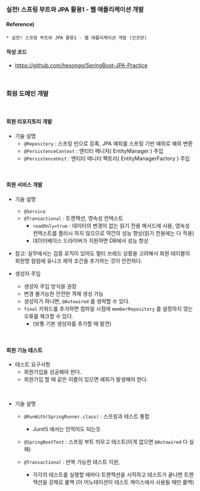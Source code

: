 ### 실전! 스프링 부트와 JPA 활용1 - 웹 애플리케이션 개발

#### Reference) 
	* 실전! 스프링 부트와 JPA 활용1 - 웹 애플리케이션 개발 (인프런)

#### 작성 코드
- https://github.com/hesongg/SpringBoot-JPA-Practice

<br>

### 회원 도메인 개발

<br>

#### 회원 리포지토리 개발

- 기술 설명
	- ```@Repository``` : 스프링 빈으로 등록, JPA 예외를 스프링 기반 예외로 예외 변환
	- ```@PersistenceContext``` : 엔티티 메니저( EntityManager ) 주입
	- ```@PersistenceUnit``` : 엔티티 메니터 팩토리( EntityManagerFactory ) 주입

<br>

#### 회원 서비스 개발

- 기술 설명
	- ```@Service```
	- ```@Transactional``` : 트랜잭션, 영속성 컨텍스트
		- ```readOnly=true``` : 데이터의 변경이 없는 읽기 전용 메서드에 사용, 영속성 컨텍스트를 플러시 하지 않으므로 약간의 성능 향상(읽기 전용에는 다 적용)
		- 데이터베이스 드라이버가 지원하면 DB에서 성능 향상
		
- 참고: 실무에서는 검증 로직이 있어도 멀티 쓰레드 상황을 고려해서 회원 테이블의 회원명 컬럼에 유니크 제약 조건을 추가하는 것이 안전하다.

- 생성자 주입
	- 생성자 주입 방식을 권장
	- 변경 불가능한 안전한 객체 생성 가능
	- 생성자가 하나면, ```@Autowired``` 를 생략할 수 있다.
	- ```final``` 키워드를 추가하면 컴파일 시점에 ```memberRepository``` 를 설정하지 않는 오류를 체크할 수 있다.
		- (보통 기본 생성자를 추가할 때 발견)

<br>

#### 회원 기능 테스트

- 테스트 요구사항
	- 회원가입을 성공해야 한다.
	- 회원가입 할 때 같은 이름이 있으면 예외가 발생해야 한다.

<br>

- 기술 설명
	- ```@RunWith(SpringRunner.class)``` : 스프링과 테스트 통합
		- Junit5 에서는 안적어도 되는듯
	
	- ```@SpringBootTest``` : 스프링 부트 띄우고 테스트(이게 없으면 ```@Autowired``` 다 실패)
	
	- ```@Transactional``` : 반복 가능한 테스트 지원, 
		- 각각의 테스트를 실행할 때마다 트랜잭션을 시작하고 테스트가 끝나면 트랜잭션을 강제로 롤백 (이 어노테이션이 테스트 케이스에서 사용될 때만 롤백)

<br>
